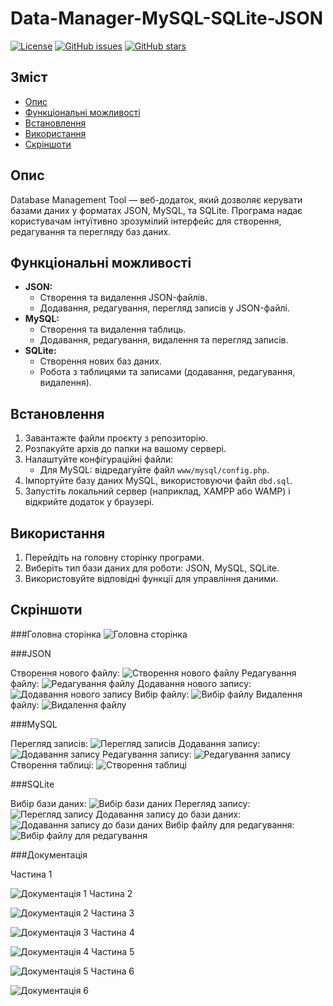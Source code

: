 # Data-Manager-MySQL-SQLite-JSON

[![License](https://img.shields.io/badge/license-MIT-blue.svg)](LICENSE)
[![GitHub issues](https://img.shields.io/github/issues/BorysDudnyk/Data-Manager-MySQL-SQLite-JSON.svg)](https://github.com/BorysDudnyk/Data-Manager-MySQL-SQLite-JSON/issues)
[![GitHub stars](https://img.shields.io/github/stars/BorysDudnyk/Data-Manager-MySQL-SQLite-JSON.svg)](https://github.com/BorysDudnyk/Data-Manager-MySQL-SQLite-JSON/stargazers)

## Зміст

- [Опис](#опис)
- [Функціональні можливості](#функціональні-можливості)
- [Встановлення](#встановлення)
- [Використання](#використання)
- [Скріншоти](#скріншоти)

## Опис

Database Management Tool — веб-додаток, який дозволяє керувати базами даних у форматах JSON, MySQL, та SQLite. Програма надає користувачам інтуїтивно зрозумілий інтерфейс для створення, редагування та перегляду баз даних.

## Функціональні можливості

- **JSON:**
  - Створення та видалення JSON-файлів.
  - Додавання, редагування, перегляд записів у JSON-файлі.
- **MySQL:**
  - Створення та видалення таблиць.
  - Додавання, редагування, видалення та перегляд записів.
- **SQLite:**
  - Створення нових баз даних.
  - Робота з таблицями та записами (додавання, редагування, видалення).

## Встановлення

1. Завантажте файли проєкту з репозиторію.
2. Розпакуйте архів до папки на вашому сервері.
3. Налаштуйте конфігураційні файли:
   - Для MySQL: відредагуйте файл `www/mysql/config.php`.
4. Імпортуйте базу даних MySQL, використовуючи файл `dbd.sql`.
5. Запустіть локальний сервер (наприклад, XAMPP або WAMP) і відкрийте додаток у браузері.

## Використання

1. Перейдіть на головну сторінку програми.
2. Виберіть тип бази даних для роботи: JSON, MySQL, SQLite.
3. Використовуйте відповідні функції для управління даними.

## Скріншоти

###Головна сторінка
![Головна сторінка](Screenshots/Головна%20сторінка.png)

###JSON

Створення нового файлу:
![Створення нового файлу](Screenshots/Головна%20JSON%20створення%20нового%20файлу.png)
Редагування файлу:
![Редагування файлу](Screenshots/Головна%20JSON%20редагуання%20самого%20файлу.png)
Додавання нового запису:
![Додавання нового запису](Screenshots/Головна%20JSON%20додавання%20нового%20запису.png)
Вибір файлу:
![Вибір файлу](Screenshots/Головна%20JSON%20вибір%20якого%20файлу.png)
Видалення файлу:
![Видалення файлу](Screenshots/Видалення%20файлу.png)

###MySQL

Перегляд записів:
![Перегляд записів](Screenshots/Головна%20MySQL%20перегляд.png)
Додавання запису:
![Додавання запису](Screenshots/Головна%20MySQL%20додавання%20запису.png)
Редагування запису:
![Редагування запису](Screenshots/Головна%20MySQL%20редагування%20запису.png)
Створення таблиці:
![Створення таблиці](Screenshots/Головна%20MySQL%20сворення%20аблиці.png)

###SQLite

Вибір бази даних:
![Вибір бази даних](Screenshots/Головна%20SQLite%20бази%20даних.png)
Перегляд запису:
![Перегляд запису](Screenshots/Головна%20SQLite%20перегляд%20запису.png)
Додавання запису до бази даних:
![Додавання запису до бази даних](Screenshots/Головна%20SQLite%20запису%20до%20БД.png)
Вибір файлу для редагування:
![Вибір файлу для редагування](Screenshots/Головна%20SQLite%20вибір%20файлу%20для%20редагування.png)

###Документація

Частина 1

![Документація 1](Screenshots/докуменація%201.png)
Частина 2

![Документація 2](Screenshots/документація%202.png)
Частина 3

![Документація 3](Screenshots/документація%203.png)
Частина 4

![Документація 4](Screenshots/документація%204.png)
Частина 5

![Документація 5](Screenshots/документація%205.png)
Частина 6

![Документація 6](Screenshots/документація%206.png)
